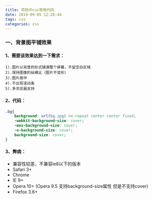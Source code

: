 ```yaml
---
title: 项目中css常用代码
date: 2019-09-05 12:26:44
tags: css
categories: css
---
```


### 一、背景图平铺效果
#### 1、需要该效果达到一下需求：
    1).图片以背景的形式铺满整个屏幕，不留空白区域
    2).保持图像的纵横比（图片不变形）
    3).图片居中
    4).不出现滚动条
    5).多浏览器支持

#### 2、代码：
```css
.bg{
    background: url(bg.jpg) no-repeat center center fixed;
    -webkit-background-size: cover;
    -moz-background-size: cover;
    -o-background-size: cover;
    background-size: cover;
}
```
#### 3、弊病：
+ 兼容性较差，不兼容ie8以下的版本
+ Safari 3+
+ Chrome
+ IE 9+
+ Opera 10+ (Opera 9.5 支持background-size属性 但是不支持cover)
+ Firefox 3.6+


